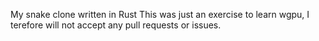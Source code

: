 My snake clone written in Rust
This was just an exercise to learn wgpu, I terefore will not accept any pull requests or issues.
